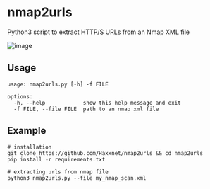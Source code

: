 # nmap2urls
Python3 script to extract HTTP/S URLs from an Nmap XML file

![image](https://github.com/Haxxnet/nmap2urls/assets/21357789/47e547ee-33f1-48a6-82cc-795cc88149f0)

## Usage

````
usage: nmap2urls.py [-h] -f FILE

options:
  -h, --help            show this help message and exit
  -f FILE, --file FILE  path to an nmap xml file
````

## Example

````
# installation
git clone https://github.com/Haxxnet/nmap2urls && cd nmap2urls
pip install -r requirements.txt

# extracting urls from nmap file
python3 nmap2urls.py --file my_nmap_scan.xml
````

